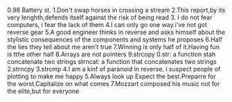 0.98 Battery st.
1.Don't swap horses in crossing a stream
2.This report,by its very lenghth,defends itself against the risk of being read
3. I do not fear computers, i fear the lack of them
4.I can only go one way.i've not got reverse gear
5.A good engineer thinks in reverse and asks himself about the stylistic consequences of the components and systems he proposes
6.Half the lies they tell about me aren't true
7.Winning is only half of it.Having fun is tthe other half
8.Arrays are not pointers
9.strcopy
0.str:
a function stah concatenate two strings
strncat:
a function that concatenates two strings
2.strncpy
3.strcmp
4.I am a kinf of paranoid in reverse. i suspect people of plotting to make me happy
5.Always look up
Expect the best.Preparre for the worst.Capitalize on what comes
7.Mozzart composed his music not for the elite,but for everyone
